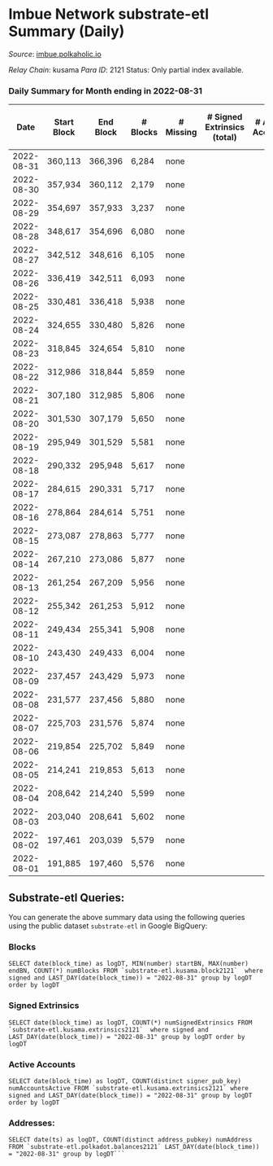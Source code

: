 # Imbue Network substrate-etl Summary (Daily)

_Source_: [imbue.polkaholic.io](https://imbue.polkaholic.io)

*Relay Chain*: kusama
*Para ID*: 2121
Status: Only partial index available.


### Daily Summary for Month ending in 2022-08-31


| Date | Start Block | End Block | # Blocks | # Missing | # Signed Extrinsics (total) | # Active Accounts | # Addresses with Balances | # Events | # Transfers | # XCM Transfers In | # XCM Transfers Out |
| ---- | ----------- | --------- | -------- | --------- | --------------------------- | ----------------- | ------------------------- | -------- | ----------- | ------------------ | ------------------- |
| 2022-08-31 | 360,113 | 366,396 | 6,284 | none |  |  | 4 | 12,571 |   |   |   |
| 2022-08-30 | 357,934 | 360,112 | 2,179 | none |  |  | 4 | 4,360 |   |   |   |
| 2022-08-29 | 354,697 | 357,933 | 3,237 | none |  |  | 4 | 6,475 |   |   |   |
| 2022-08-28 | 348,617 | 354,696 | 6,080 | none |  |  | 4 | 12,164 |   |   |   |
| 2022-08-27 | 342,512 | 348,616 | 6,105 | none |  |  | 4 | 12,213 |   |   |   |
| 2022-08-26 | 336,419 | 342,511 | 6,093 | none |  |  | 4 | 12,190 |   |   |   |
| 2022-08-25 | 330,481 | 336,418 | 5,938 | none |  |  | 4 | 11,879 |   |   |   |
| 2022-08-24 | 324,655 | 330,480 | 5,826 | none |  |  | 4 | 11,655 |   |   |   |
| 2022-08-23 | 318,845 | 324,654 | 5,810 | none |  |  | 4 | 11,623 |   |   |   |
| 2022-08-22 | 312,986 | 318,844 | 5,859 | none |  |  | 4 | 11,722 |   |   |   |
| 2022-08-21 | 307,180 | 312,985 | 5,806 | none |  |  | 4 | 11,615 |   |   |   |
| 2022-08-20 | 301,530 | 307,179 | 5,650 | none |  |  | 4 | 11,303 |   |   |   |
| 2022-08-19 | 295,949 | 301,529 | 5,581 | none |  |  | 4 | 11,165 |   |   |   |
| 2022-08-18 | 290,332 | 295,948 | 5,617 | none |  |  | 4 | 11,237 |   |   |   |
| 2022-08-17 | 284,615 | 290,331 | 5,717 | none |  |  | 4 | 11,437 |   |   |   |
| 2022-08-16 | 278,864 | 284,614 | 5,751 | none |  |  | 4 | 11,506 |   |   |   |
| 2022-08-15 | 273,087 | 278,863 | 5,777 | none |  |  | 4 | 11,557 |   |   |   |
| 2022-08-14 | 267,210 | 273,086 | 5,877 | none |  |  | 4 | 11,757 |   |   |   |
| 2022-08-13 | 261,254 | 267,209 | 5,956 | none |  |  | 4 | 11,915 |   |   |   |
| 2022-08-12 | 255,342 | 261,253 | 5,912 | none |  |  | 4 | 11,828 |   |   |   |
| 2022-08-11 | 249,434 | 255,341 | 5,908 | none |  |  | 4 | 11,819 |   |   |   |
| 2022-08-10 | 243,430 | 249,433 | 6,004 | none |  |  | 4 | 12,011 |   |   |   |
| 2022-08-09 | 237,457 | 243,429 | 5,973 | none |  |  | 4 | 11,950 |   |   |   |
| 2022-08-08 | 231,577 | 237,456 | 5,880 | none |  |  | 4 | 11,763 |   |   |   |
| 2022-08-07 | 225,703 | 231,576 | 5,874 | none |  |  | 4 | 11,751 |   |   |   |
| 2022-08-06 | 219,854 | 225,702 | 5,849 | none |  |  | 4 | 11,701 |   |   |   |
| 2022-08-05 | 214,241 | 219,853 | 5,613 | none |  |  | 4 | 11,232 |   |   |   |
| 2022-08-04 | 208,642 | 214,240 | 5,599 | none |  |  | 4 | 11,202 |   |   |   |
| 2022-08-03 | 203,040 | 208,641 | 5,602 | none |  |  | 4 | 11,207 |   |   |   |
| 2022-08-02 | 197,461 | 203,039 | 5,579 | none |  |  | 4 | 11,161 |   |   |   |
| 2022-08-01 | 191,885 | 197,460 | 5,576 | none |  |  | 4 | 11,155 |   |   |   |

## Substrate-etl Queries:
You can generate the above summary data using the following queries using the public dataset `substrate-etl` in Google BigQuery:


### Blocks
```
SELECT date(block_time) as logDT, MIN(number) startBN, MAX(number) endBN, COUNT(*) numBlocks FROM `substrate-etl.kusama.block2121`  where signed and LAST_DAY(date(block_time)) = "2022-08-31" group by logDT order by logDT
```


### Signed Extrinsics
```
SELECT date(block_time) as logDT, COUNT(*) numSignedExtrinsics FROM `substrate-etl.kusama.extrinsics2121`  where signed and LAST_DAY(date(block_time)) = "2022-08-31" group by logDT order by logDT
```


### Active Accounts
```
SELECT date(block_time) as logDT, COUNT(distinct signer_pub_key) numAccountsActive FROM `substrate-etl.kusama.extrinsics2121` where signed and LAST_DAY(date(block_time)) = "2022-08-31" group by logDT order by logDT
```


### Addresses:
```
SELECT date(ts) as logDT, COUNT(distinct address_pubkey) numAddress FROM `substrate-etl.polkadot.balances2121` LAST_DAY(date(block_time)) = "2022-08-31" group by logDT```

